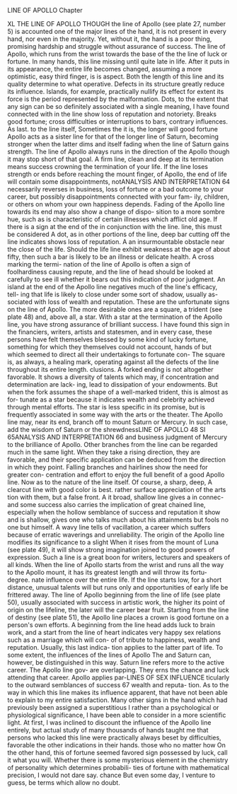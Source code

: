 LINE OF APOLLO
Chapter

XL THE LINE OF APOLLO
THOUGH
the line of Apollo (see plate 27, number 5) is accounted
one of the major lines of the hand, it is not present in every hand,
nor even in the majority. Yet, without it, the hand is a poor thing,
promising hardship and struggle without assurance of success. The
line of Apollo, which runs from the wrist towards the base of the
the line of luck or fortune. In
many hands, this line
missing until quite late in life. After it puts in its appearance,
the entire life becomes changed, assuming a more optimistic, easy
third finger,
is
is
aspect.
Both the length of
this line
and
its
quality determine to what
operative. Defects in its structure greatly reduce
its influence. Islands, for example, practically nullify its effect for
extent
its
force
is
the period represented by the malformation. Dots, to the extent that
any sign can be so definitely associated with a single meaning, I
have found connected with
in the line
show
loss of reputation
and notoriety. Breaks
good fortune; cross
difficulties or interruptions to
bars, contrary influences.
As
last.
to the line
itself,
Sometimes the
it is, the longer will good fortune
Apollo acts as a sister line for that of
the longer
line of
Saturn, becoming stronger when the latter dims and itself fading
when the line of Saturn gains strength.
The line of Apollo always runs in the direction of the Apollo
though it may stop short of that goal. A firm line, clean and
deep at its termination means success crowning the termination of
your life. If the line loses strength or ends before reaching the mount
finger,
of Apollo, the end of life will contain
some disappointments, notANALYSIS AND INTERPRETATION
64
necessarily reverses in business, loss of fortune or a bad outcome to
your career, but possibly disappointments connected with your fam-
ily, children, or others on whom your own happiness depends. Fading
of the Apollo line towards its end may also show a
change of dispo-
sition to a more sombre hue, such as is characteristic of certain
illnesses which afflict old age.
If there is a sign at the
end of the
in conjunction with the line.
line, this
must be considered
A
dot, as in other portions of the line,
deep bar cutting off the line indicates
shows loss of reputation. A
an insurmountable obstacle near the close of the life. Should the
life line exhibit weakness at the age of about
fifty, then such a bar is
likely to be an illness or delicate health. A cross marking the termi-
nation of the line of Apollo is often a sign of foolhardiness causing
repute, and the line of head should be looked at carefully to see
ill
whether
it
bears out this indication of poor judgment.
An
island at
the end of the Apollo line negatives much of the line's efficacy, tell-
ing that life is likely to close under some sort of shadow, usually as-
sociated with loss of wealth and reputation.
These are the unfortunate signs on the line of Apollo. The more
desirable ones are a square, a trident (see plate 48) and, above all,
a star. With a star at the termination of the Apollo line, you have
strong assurance of brilliant success. I have found this sign in the
financiers, writers, artists and statesmen, and in every case,
these persons have felt themselves blessed by some kind of lucky
fortune, something for which they themselves could not account,
hands of
but which seemed to direct
all their
undertakings to fortunate con-
The square
is, as always, a healing mark, operating against
all the defects of the line throughout its entire length.
clusions.
A forked ending is not altogether favorable. It shows a diversity
of talents which may, if concentration and determination are lack-
ing, lead to dissipation of your endowments. But when the fork
assumes the shape of a well-marked trident, this is almost as for-
tunate as a star because it indicates wealth and celebrity achieved
through mental efforts. The star is less specific in its promise, but
is
frequently associated in some way with the arts or the theater.
The Apollo line may, near its end, branch off to mount Saturn or
Mercury. In such
case,
add the wisdom
of Saturn or the shrewdnessLINE OF APOLLO
48
SI
65ANALYSIS AND INTERPRETATION
66
and business judgment of Mercury to the brilliance of Apollo. Other
branches from the line can be regarded much in the same light.
When they take a rising direction, they are favorable, and their
specific application can be deduced from the direction in which they
point. Falling branches and hairlines show the need for greater con-
centration and effort to enjoy the full benefit of a good Apollo line.
Now as to the nature of the line itself. Of course, a sharp, deep,
A
clearcut line with good color is best.
rather surface appreciation of the arts
tion with them, but
a
false front.
A
it
broad, shallow line gives a
in connec-
and some success
also carries the implication of great
chained
line,
especially
when
the hollow semblance of success and reputation
it
show and
is
shallow, gives
one who talks much
about his attainments but fools no one but himself.
A
wavy
line tells
of vacillation, a career which suffers because of erratic waverings
and
unreliability.
The
origin of the Apollo line modifies its significance to a slight
When it rises from the mount of Luna (see plate 49), it will
show strong imagination joined to good powers of expression. Such a
line is a great boon for writers, lecturers and speakers of all kinds.
When the line of Apollo starts from the wrist and runs all the way to
the Apollo mount, it has its greatest length and will throw its fortu-
degree.
nate influence over the entire
life.
If the line starts low,
for a short distance, unusual talents
will
but runs only
and opportunities of early
life
be frittered away.
The line of Apollo beginning from the line of life (see plate 50),
usually associated with success in artistic work, the higher its point
of origin on the lifeline, the later will the career bear fruit. Starting
from the line of destiny (see plate 51), the Apollo line places a crown
is
good fortune on a person's own efforts. A beginning from the line
head adds luck to brain work, and a start from the line of heart
indicates very happy sex relations such as a marriage which will con-
of
of
tribute to happiness, wealth and reputation. Usually, this last indica-
tion applies to the latter part of life.
To some
extent, the influences of the lines of Apollo
The
and Saturn
can, however, be distinguished in this way.
Saturn line refers more to the active career. The Apollo line gov-
are overlapping.
They
erns the chance and luck attending that career. Apollo applies par-LINES OF SEX INFLUENCE
ticularly to the
outward semblances of success
67
wealth and reputa-
tion.
As
to the
way
in
which
this line
makes
its
influence apparent, that
have not been able to explain to my entire satisfaction. Many other
signs in the hand which had previously been assigned a superstitious
I
rather than a psychological or physiological significance, I have been
able to consider in a more scientific light. At first, I was inclined to
discount the influence of the Apollo line entirely, but actual study
of many thousands of hands taught me that persons who lacked this
line
were practically always beset by
difficulties,
favorable the other indications in their hands.
those
who
no matter how
On
the other hand,
this
of
fortune
seemed
favored
sign
possessed
by luck,
call it what you will. Whether there is some mysterious
element in the chemistry of personality which determines probabili-
ties of fortune with mathematical precision, I would not dare say.
chance
But even
some day, I venture to guess, be
terms which allow no doubt.

